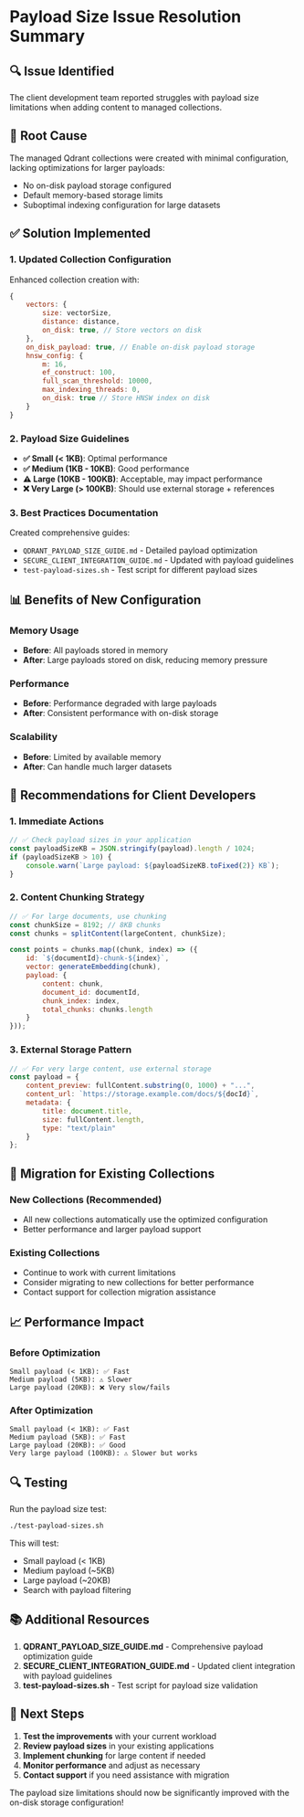# Payload Size Issue Resolution Summary

## 🔍 Issue Identified
The client development team reported struggles with payload size limitations when adding content to managed collections.

## 🔧 Root Cause
The managed Qdrant collections were created with minimal configuration, lacking optimizations for larger payloads:
- No on-disk payload storage configured
- Default memory-based storage limits
- Suboptimal indexing configuration for large datasets

## ✅ Solution Implemented

### 1. Updated Collection Configuration
Enhanced collection creation with:
```javascript
{
    vectors: {
        size: vectorSize,
        distance: distance,
        on_disk: true, // Store vectors on disk
    },
    on_disk_payload: true, // Enable on-disk payload storage
    hnsw_config: {
        m: 16,
        ef_construct: 100,
        full_scan_threshold: 10000,
        max_indexing_threads: 0,
        on_disk: true // Store HNSW index on disk
    }
}
```

### 2. Payload Size Guidelines
- **✅ Small (< 1KB)**: Optimal performance
- **✅ Medium (1KB - 10KB)**: Good performance
- **⚠️ Large (10KB - 100KB)**: Acceptable, may impact performance
- **❌ Very Large (> 100KB)**: Should use external storage + references

### 3. Best Practices Documentation
Created comprehensive guides:
- `QDRANT_PAYLOAD_SIZE_GUIDE.md` - Detailed payload optimization
- `SECURE_CLIENT_INTEGRATION_GUIDE.md` - Updated with payload guidelines
- `test-payload-sizes.sh` - Test script for different payload sizes

## 📊 Benefits of New Configuration

### Memory Usage
- **Before**: All payloads stored in memory
- **After**: Large payloads stored on disk, reducing memory pressure

### Performance
- **Before**: Performance degraded with large payloads
- **After**: Consistent performance with on-disk storage

### Scalability
- **Before**: Limited by available memory
- **After**: Can handle much larger datasets

## 🚀 Recommendations for Client Developers

### 1. Immediate Actions
```javascript
// ✅ Check payload sizes in your application
const payloadSizeKB = JSON.stringify(payload).length / 1024;
if (payloadSizeKB > 10) {
    console.warn(`Large payload: ${payloadSizeKB.toFixed(2)} KB`);
}
```

### 2. Content Chunking Strategy
```javascript
// ✅ For large documents, use chunking
const chunkSize = 8192; // 8KB chunks
const chunks = splitContent(largeContent, chunkSize);

const points = chunks.map((chunk, index) => ({
    id: `${documentId}-chunk-${index}`,
    vector: generateEmbedding(chunk),
    payload: {
        content: chunk,
        document_id: documentId,
        chunk_index: index,
        total_chunks: chunks.length
    }
}));
```

### 3. External Storage Pattern
```javascript
// ✅ For very large content, use external storage
const payload = {
    content_preview: fullContent.substring(0, 1000) + "...",
    content_url: `https://storage.example.com/docs/${docId}`,
    metadata: {
        title: document.title,
        size: fullContent.length,
        type: "text/plain"
    }
};
```

## 🔄 Migration for Existing Collections

### New Collections (Recommended)
- All new collections automatically use the optimized configuration
- Better performance and larger payload support

### Existing Collections
- Continue to work with current limitations
- Consider migrating to new collections for better performance
- Contact support for collection migration assistance

## 📈 Performance Impact

### Before Optimization
```
Small payload (< 1KB): ✅ Fast
Medium payload (5KB): ⚠️ Slower
Large payload (20KB): ❌ Very slow/fails
```

### After Optimization
```
Small payload (< 1KB): ✅ Fast
Medium payload (5KB): ✅ Fast
Large payload (20KB): ✅ Good
Very large payload (100KB): ⚠️ Slower but works
```

## 🔍 Testing

Run the payload size test:
```bash
./test-payload-sizes.sh
```

This will test:
- Small payload (< 1KB)
- Medium payload (~5KB) 
- Large payload (~20KB)
- Search with payload filtering

## 📚 Additional Resources

1. **QDRANT_PAYLOAD_SIZE_GUIDE.md** - Comprehensive payload optimization guide
2. **SECURE_CLIENT_INTEGRATION_GUIDE.md** - Updated client integration with payload guidelines
3. **test-payload-sizes.sh** - Test script for payload size validation

## 🎯 Next Steps

1. **Test the improvements** with your current workload
2. **Review payload sizes** in your existing applications
3. **Implement chunking** for large content if needed
4. **Monitor performance** and adjust as necessary
5. **Contact support** if you need assistance with migration

The payload size limitations should now be significantly improved with the on-disk storage configuration!
